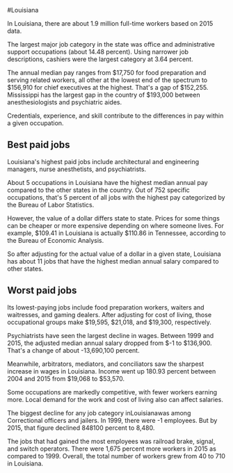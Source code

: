 

#Louisiana

In Louisiana, there are about 1.9 million full-time workers based on 2015 data.

The largest major job category in the state was office and administrative support occupations (about 14.48 percent). Using narrower job descriptions, cashiers were the largest category at 3.64 percent.
               
The annual median pay ranges from $17,750 for food preparation and serving related workers, all other at the lowest end of the spectrum to  $156,910 for chief executives at the highest. That's a gap of $152,255. Mississippi has the largest gap in the country of $193,000 between anesthesiologists and psychiatric aides.
          
Credentials, experience, and skill contribute to the differences in pay within a given occupation.

## Best paid jobs
Louisiana's highest paid jobs include <span class='occ_title_em'>architectural and engineering managers, nurse anesthetists</span>, and <span class='occ_title_em'>psychiatrists</span>.
               
About 5 occupations in Louisiana have the highest median annual pay compared to the other states in the country. Out of 752 specific occupations, that's 5 percent of all jobs with the highest pay categorized by the Bureau of Labor Statistics.
               
However, the value of a dollar differs state to state. Prices for some things can be cheaper or more expensive depending on where someone lives. For example, $109.41 in Louisiana is actually $110.86 in Tennessee, according to the Bureau of Economic Analysis.
               
So after adjusting for the actual value of a dollar in a given state, Louisiana has about 11 jobs that have the highest median annual salary compared to other states.
               
## Worst paid jobs

Its lowest-paying jobs include <span class='occ_title_em'>food preparation workers</span>, <span class='occ_title_em'>waiters and waitresses</span>, and <span class='occ_title_em'>gaming dealers</span>. After adjusting for cost of living, those occupational groups make $19,595,  $21,018, and  $19,300, respectively.
               
<span class='occ_title_em'>Psychiatrists</span> have seen the largest decline in wages. Between 1999 and 2015, the adjusted median annual salary dropped from $-1 to $136,900. That's a change of about -13,690,100 percent.
               
Meanwhile, <span class='occ_title_em'>arbitrators, mediators, and conciliators</span> saw the sharpest increase in wages in Louisiana. Income went up 180.93 percent between 2004 and 2015 from $19,068 to $53,570.

Some occupations are markedly competitive, with fewer workers earning more. Local demand for the work and cost of living also can affect salaries.

            
The biggest decline for any job category inLouisianawas among <span class='occ_title_em'>Correctional officers and jailers</span>. In 1999, there were -1 employees. But by 2015, that figure declined 848100 percent to 8,480. 
               
The jobs that had gained the most employees was railroad brake, signal, and switch operators. There were 1,675 percent more workers in 2015 as compared to 1999. Overall, the total number of workers grew from 40 to 710 in Louisiana.
